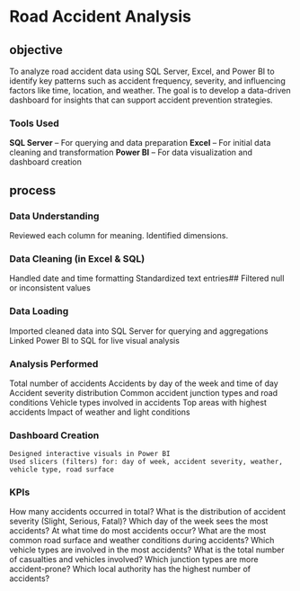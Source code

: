 # Road Accident Analysis
## objective
To analyze road accident data using SQL Server, Excel, and Power BI to identify key patterns such as accident frequency, severity, and influencing factors like time, location, and weather. The goal is to develop a data-driven dashboard for insights that can support accident prevention strategies.
### Tools Used
**SQL Server** – For querying and data preparation
**Excel** – For initial data cleaning and transformation
**Power BI** – For data visualization and dashboard creation
## process
### Data Understanding
  Reviewed each column for meaning.
  Identified dimensions.
### Data Cleaning (in Excel & SQL)
  Handled date and time formatting
  Standardized text entries##
  Filtered null or inconsistent values
### Data Loading
  Imported cleaned data into SQL Server for querying and aggregations
  Linked Power BI to SQL for live visual analysis
### Analysis Performed
  Total number of accidents
  Accidents by day of the week and time of day
  Accident severity distribution
  Common accident junction types and road conditions
  Vehicle types involved in accidents
  Top areas with highest accidents
  Impact of weather and light conditions
### Dashboard Creation
    Designed interactive visuals in Power BI
    Used slicers (filters) for: day of week, accident severity, weather, vehicle type, road surface
### KPIs 
  How many accidents occurred in total?
  What is the distribution of accident severity (Slight, Serious, Fatal)?
  Which day of the week sees the most accidents?
  At what time do most accidents occur?
  What are the most common road surface and weather conditions during accidents?
  Which vehicle types are involved in the most accidents?
  What is the total number of casualties and vehicles involved?
  Which junction types are more accident-prone?
  Which local authority has the highest number of accidents?


